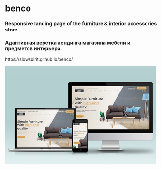 # benco<br>
### Responsive landing page of the furniture & interior accessories store.
### Адаптивная верстка лендинга магазина мебели и предметов интерьера.

https://slowspirit.github.io/benco/

<img src="./Benco_mockup_500.jpg">

